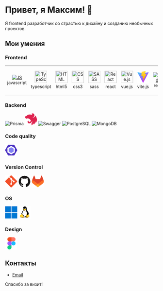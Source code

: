 # Привет, я Максим! 👋

Я frontend разработчик со страстью к дизайну и созданию необычных проектов.

## Мои умения

### Frontend
<table width='100%'>
  <tr>
    <td align="center" width="110" height="90">
      <a href="#maxnes3-stack">
        <img src="https://cdn.jsdelivr.net/gh/devicons/devicon/icons/javascript/javascript-original.svg" width="40" height="40" alt="JS" title="JavaScript" />
      </a>
      <br>javascript
    </td>
    <td align="center" width="110" height="90">
      <a href="#maxnes3-stack">
        <img src="https://cdn.jsdelivr.net/gh/devicons/devicon/icons/typescript/typescript-original.svg" width="40" height="40 alt="TS" title="TypeScript" />
      </a>
      <br>typescript
    </td>
    <td align="center" width="110" height="90">
      <a href="#maxnes3-stack">
        <img src="https://cdn.jsdelivr.net/gh/devicons/devicon/icons/html5/html5-original.svg" width="40" height="40 alt="HTML" title="HTML" />
      </a>
      <br>html5
    </td>
    <td align="center" width="110" height="90">
      <a href="#maxnes3-stack">
        <img src="https://cdn.jsdelivr.net/gh/devicons/devicon/icons/css3/css3-original.svg" width="40" height="40 alt="CSS" title="CSS" />
      </a>
      <br>css3
    </td>
    <td align="center" width="110" height="90">
      <a href="#maxnes3-stack">
        <img src="https://cdn.jsdelivr.net/gh/devicons/devicon/icons/sass/sass-original.svg" width="40" height="40 alt="SASS" title="SASS" />
      </a>
      <br>sass
    </td>
    <td align="center" width="110" height="90">
      <a href="#maxnes3-stack">
        <img src="https://cdn.jsdelivr.net/gh/devicons/devicon/icons/react/react-original.svg" width="40" height="40 alt="React" title="React" />
      </a>
      <br>react
    </td>
    <td align="center" width="110" height="90">
      <a href="#maxnes3-stack">
        <img src="https://cdn.jsdelivr.net/gh/devicons/devicon/icons/vuejs/vuejs-original.svg" width="40" height="40 alt="Vue.js" title="Vue.js" />
      </a>
      <br>vue.js
    </td>
    <td align="center" width="110" height="90">
      <a href="#maxnes3-stack">
        <img src="https://github.com/devicons/devicon/blob/v2.16.0/icons/vitejs/vitejs-original.svg" height="40" alt="Vite" title="Vite" />
      </a>
      <br>vite.js
    </td>
    <td align="center" width="110" height="90">
      <a href="#maxnes3-stack">
        <img src="https://cdn.jsdelivr.net/gh/devicons/devicon/icons/redux/redux-original.svg" height="40" alt="Redux" title="Redux" />
      </a>
      <br>redux
    </td>
    <td align="center" width="110" height="90">
      <a href="#maxnes3-stack">
        <img src="https://cdn.jsdelivr.net/gh/devicons/devicon/icons/npm/npm-original-wordmark.svg" height="40" alt="NPM" title="NPM" />
      </a>
      <br>npm
    </td>
    <td align="center" width="110" height="90">
      <a href="#maxnes3-stack">
        <img src="https://github.com/devicons/devicon/blob/v2.16.0/icons/tailwindcss/tailwindcss-original.svg" height="40" alt="Tailwind" title="Tailwind" />
      </a>
      <br>tailwindcss
    </td>
    <td align="center" width="110" height="90">
      <a href="#maxnes3-stack">
        <img src="https://cdn.jsdelivr.net/gh/devicons/devicon/icons/bootstrap/bootstrap-original.svg" height="40" alt="Bootstrap" title="Bootstrap" />
      </a>
      <br>bootstrap
    </td>
    <td align="center" width="110" height="90">
      <a href="#maxnes3-stack">
        <img src="https://github.com/devicons/devicon/blob/v2.16.0/icons/axios/axios-plain.svg" height="40" alt="Axios" title="Axios" />
      </a>
      <br>axios
    </td>
    <td align="center" width="110" height="90">
      <a href="#maxnes3-stack">
        <img src="https://cdn.jsdelivr.net/gh/devicons/devicon/icons/jquery/jquery-original.svg" height="40" alt="AJAX" title="AJAX" />
      </a>
      <br>ajax
    </td>
  </tr> 
</table>

### Backend
<div>
  <img src="https://cdn.jsdelivr.net/gh/devicons/devicon/icons/prisma/prisma-original.svg" height="40" alt="Prisma" title="Prisma" />
  <img src="https://github.com/devicons/devicon/blob/v2.16.0/icons/nestjs/nestjs-original.svg" height="40" alt="Nest.js" title="Nest.js" />
  <img src="https://cdn.jsdelivr.net/gh/devicons/devicon/icons/swagger/swagger-original.svg" height="40" alt="Swagger" title="Swagger" />
  <img src="https://cdn.jsdelivr.net/gh/devicons/devicon/icons/postgresql/postgresql-original.svg" height="40" alt="PostgreSQL" title="PostgreSQL" />
  <img src="https://cdn.jsdelivr.net/gh/devicons/devicon/icons/mongodb/mongodb-original.svg" height="40" alt="MongoDB" title="MongoDB" />
</div>

### Code quality
<div>
  <img src="https://github.com/devicons/devicon/blob/v2.16.0/icons/eslint/eslint-original.svg" height="40" alt="Eslint" title="Eslint" />
</div>

### Version Control
<div>
  <img src="https://github.com/devicons/devicon/blob/v2.16.0/icons/git/git-original.svg" height="40" alt="Git" title="Git" />
  <img src="https://github.com/devicons/devicon/blob/v2.16.0/icons/github/github-original.svg" height="40" alt="GitHub" title="GitHub" />
  <img src="https://github.com/devicons/devicon/blob/v2.16.0/icons/gitlab/gitlab-original.svg" height="40" alt="GitLab" title="GitLab" />
</div>

### OS
<div>
  <img src="https://github.com/devicons/devicon/blob/v2.16.0/icons/windows11/windows11-original.svg" height="40" alt="Windows" title="Windows" />
  <img src="https://github.com/devicons/devicon/blob/v2.16.0/icons/linux/linux-original.svg" height="40" alt="Linux" title="Linux" />
</div>

### Design
<div>
  <img src="https://github.com/devicons/devicon/blob/v2.16.0/icons/figma/figma-original.svg" height="40" alt="Figma" title="Figma" />
</div>
  
## Контакты

- [Email](maxnes332@yandex.ru)

Спасибо за визит!
